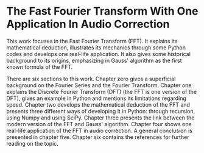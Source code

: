 # The Fast Fourier Transform With One Application In Audio Correction

This work focuses in the Fast Fourier Transform (FFT). It explains its mathematical deduction, illustrates its mechanics through some Python codes and develops one real-life application. It also gives some historical background to its origins, emphasizing in Gauss' algorithm as the first known formula of the FFT.

There are six sections to this work. Chapter zero gives a superficial background on the Fourier Series and the Fourier Transform. Chapter one explains the Discrete Fourier Transform (DFT) (the FFT is one version of the DFT), gives an example in Python and mentions its limitations regarding speed. Chapter two develops the mathematical deduction of the FFT and presents three different ways of developing it in Python: through recursion, using Numpy and using SciPy. Chapter three presents the link between the modern version of the FFT and Gauss' algorithm. Chapter four shows one real-life application of the FFT in audio correction. A general conclusion is presented in chapter five. Chapter six contains the references for further reading on the topic.
